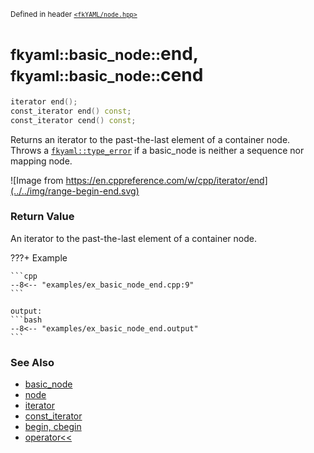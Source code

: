 <small>Defined in header [`<fkYAML/node.hpp>`](https://github.com/fktn-k/fkYAML/blob/develop/include/fkYAML/node.hpp)</small>

# <small>fkyaml::basic_node::</small>end, <small>fkyaml::basic_node::</small>cend

```cpp
iterator end();
const_iterator end() const;
const_iterator cend() const;
```

Returns an iterator to the past-the-last element of a container node.  
Throws a [`fkyaml::type_error`](../exception/type_error.md) if a basic_node is neither a sequence nor mapping node.  

![Image from https://en.cppreference.com/w/cpp/iterator/end](../../img/range-begin-end.svg)

### **Return Value**

An iterator to the past-the-last element of a container node.

???+ Example

    ```cpp
    --8<-- "examples/ex_basic_node_end.cpp:9"
    ```

    output:
    ```bash
    --8<-- "examples/ex_basic_node_end.output"
    ```

### **See Also**

* [basic_node](index.md)
* [node](node.md)
* [iterator](iterator.md)  
* [const_iterator](const_iterator.md)
* [begin, cbegin](begin.md)
* [operator<<](insertion_operator.md)
